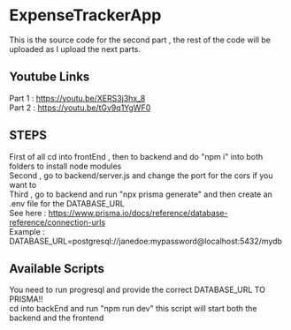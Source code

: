 # ExpenseTrackerApp
This is the source code for the second part , the rest of the code will be uploaded as I upload the next parts.

## Youtube Links
Part 1 : https://youtu.be/XERS3j3hx_8 \
Part 2 : https://youtu.be/tGv9q1YgWF0

## STEPS
First of all cd into frontEnd , then to backend and do "npm i" into both folders to install node modules\
Second , go to backend/server.js and change the port for the cors if you want to\
Third , go to backend and run "npx prisma generate" and then create an .env file for the DATABASE_URL\
See here : https://www.prisma.io/docs/reference/database-reference/connection-urls \
Example : DATABASE_URL=postgresql://janedoe:mypassword@localhost:5432/mydb

## Available Scripts
You need to run progresql and provide the correct DATABASE_URL TO PRISMA!!\
cd into backEnd and run "npm run dev" this script will start both the backend and the frontend

